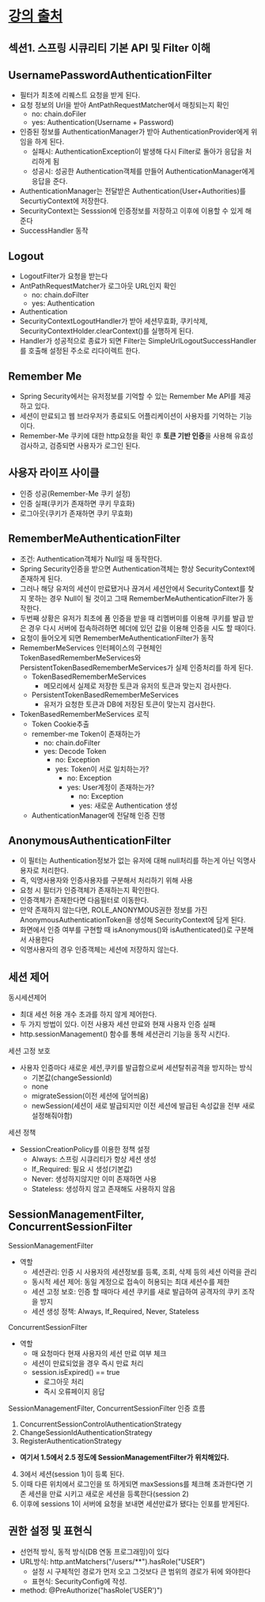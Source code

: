 [강의 출처](https://www.inflearn.com/course/%EC%BD%94%EC%96%B4-%EC%8A%A4%ED%94%84%EB%A7%81-%EC%8B%9C%ED%81%90%EB%A6%AC%ED%8B%B0/dashboard)
===

## 섹션1. 스프링 시큐리티 기본 API 및 Filter 이해
UsernamePasswordAuthenticationFilter
---
- 필터가 최초에 리퀘스트 요청을 받게 된다.
- 요청 정보의 Url을 받아 AntPathRequestMatcher에서 매칭되는지 확인
  - no: chain.doFiler
  - yes: Authentication(Username + Password)
- 인증된 정보를 AuthenticationManager가 받아 AuthenticationProvider에게 위임을 하게 된다.
  - 실패시: AuthenticationException이 발생해 다시 Filter로 돌아가 응답을 처리하게 됨
  - 성공시: 성공한 Authentication객체를 만들어 AuthenticationManager에게 응답을 준다.
- AuthenticationManager는 전달받은 Authentication(User+Authorities)를 SecurtiyContext에 저장한다.
- SecurityContext는 Sesssion에 인증정보를 저장하고 이후에 이용할 수 있게 해준다
- SuccessHandler 동작

Logout
---
- LogoutFilter가 요청을 받는다
- AntPathRequestMatcher가 로그아웃 URL인지 확인
  - no: chain.doFilter
  - yes: Authentication
- Authentication
- SecurityContextLogoutHandler가 받아 세션무효화, 쿠키삭제, SecurityContextHolder.clearContext()를 실행하게 된다.
- Handler가 성공적으로 종료가 되면 Filter는 SimpleUrlLogoutSuccessHandler를 호출해 설정된 주소로 리다이렉트 한다.

Remember Me
---
- Spring Security에서는 유저정보를 기억할 수 있는 Remember Me API를 제공하고 있다.
- 세션이 만료되고 웹 브라우저가 종료되도 어플리케이션이 사용자를 기억하는 기능이다.
- Remember-Me 쿠키에 대한 http요청을 확인 후 **토큰 기반 인증**을 사용해 유효성 검사하고, 검증되면 사용자가 로그인 된다.

사용자 라이프 사이클
---
* 인증 성공(Remember-Me 쿠키 설정)
* 인증 실패(쿠키가 존재하면 쿠키 무효화)
* 로그아웃(쿠키가 존재하면 쿠키 무효화)


RememberMeAuthenticationFilter
---
- 조건: Authentication객체가 Null일 때 동작한다.
- Spring Security인증을 받으면 Authentication객체는 항상 SecurityContext에 존재하게 된다.
- 그러나 해당 유저의 세션이 만료됐거나 끊겨서 세션안에서 SecurityContext를 찾지 못하는 경우 Null이 될 것이고 그때 RememberMeAuthenticationFilter가 동작한다.
- 두번째 상황은 유저가 최초에 폼 인증을 받을 때 리멤버미를 이용해 쿠키를 발급 받은 경우 다시 서버에 접속하려하면 헤더에 있던 값을 이용해 인증을 시도 할 때이다.
- 요청이 들어오게 되면 RememberMeAuthenticationFilter가 동작
- RememberMeServices 인터페이스의 구현체인 TokenBasedRememberMeServices와 PersistentTokenBasedRememberMeServices가 실제 인증처리를 하게 된다.
  - TokenBasedRememberMeServices
    - 메모리에서 실제로 저장한 토큰과 유저의 토큰과 맞는지 검사한다.
  - PersistentTokenBasedRememberMeServices
    - 유저가 요청한 토큰과 DB에 저장된 토큰이 맞는지 검사한다.
- TokenBasedRememberMeServices 로직
  - Token Cookie추출
  - remember-me Token이 존재하는가
    - no: chain.doFilter
    - yes: Decode Token
      - no: Exception
      - yes: Token이 서로 일치하는가?
        - no: Exception
        - yes: User계정이 존재하는가?
          - no: Exception
          - yes: 새로운 Authentication 생성
  - AuthenticationManager에 전달해 인증 진행

AnonymousAuthenticationFilter
---
- 이 필터는 Authentication정보가 없는 유저에 대해 null처리를 하는게 아닌 익명사용자로 처리한다.
- 즉, 익명사용자와 인증사용자를 구분해서 처리하기 위해 사용
- 요청 시 필터가 인증객체가 존재하는지 확인한다.
- 인증객체가 존재한다면 다음필터로 이동한다.
- 만약 존재하지 않는다면, ROLE_ANONYMOUS권한 정보를 가진 AnonymousAuthenticationToken을 생성해 SecurityContext에 담게 된다.
- 화면에서 인증 여부를 구현할 때 isAnonymous()와 isAuthenticated()로 구분해서 사용한다
- 익명사용자의 경우 인증객체는 세션에 저장하지 않는다.

세션 제어
---
동시세션제어
- 최대 세션 허용 개수 초과를 하지 않게 제어한다.
- 두 가지 방법이 있다. 이전 사용자 세션 만료와 현재 사용자 인증 실패
- http.sessionManagement() 함수를 통해 세션관리 기능을 동작 시킨다.

세션 고정 보호
  - 사용자 인증마다 새로운 세션,쿠키를 발급함으로써 세션탈취공격을 방지하는 방식
    - 기본값(changeSessionId)
    - none
    - migrateSession(이전 세션에 덮어씌움)
    - newSession(세션이 새로 발급되지만 이전 세션에 발급된 속성값을 전부 새로 설정해줘야함)

세션 정책
- SessionCreationPolicy를 이용한 정책 설정
  - Always: 스프링 시큐리티가 항상 세션 생성
  - If_Required: 필요 시 생성(기본값)
  - Never: 생성하지않지만 이미 존재하면 사용
  - Stateless: 생성하지 않고 존재해도 사용하지 않음

SessionManagementFilter, ConcurrentSessionFilter
---

SessionManagementFilter
- 역할
  - 세션관리: 인증 시 사용자의 세션정보를 등록, 조회, 삭제 등의 세션 이력을 관리
  - 동시적 세션 제어: 동일 계정으로 접속이 허용되는 최대 세션수를 제한
  - 세션 고정 보호: 인증 할 때마다 세션 쿠키를 새로 발급하여 공격자의 쿠키 조작을 방지
  - 세션 생성 정책: Always, If_Required, Never, Stateless

ConcurrentSessionFilter
- 역할
  - 매 요청마다 현재 사용자의 세션 만료 여부 체크
  - 세션이 만료되었을 경우 즉시 만료 처리
  - session.isExpired() == true
    - 로그아웃 처리
    - 즉시 오류페이지 응답

SessionManagementFilter, ConcurrentSessionFilter 인증 흐름
1. ConcurrentSessionControlAuthenticationStrategy
2. ChangeSessionIdAuthenticationStrategy
3. RegisterAuthenticationStrategy
- **여기서 1.5에서 2.5 정도에 SessionManagementFilter가 위치해있다.**
4. 3에서 세션(session 1)이 등록 된다.
5. 이때 다른 위치에서 로그인을 또 하게되면 maxSessions를 체크해 초과한다면 기존 세션을 만료 시키고 새로운 세션을 등록한다(session 2)
6. 이후에 sessions 1이 서버에 요청을 보내면 세션만료가 됐다는 인포를 받게된다.

권한 설정 및 표현식
---
- 선언적 방식, 동적 방식(DB 연동 프로그래밍)이 있다
- URL방식: http.antMatchers("/users/**").hasRole("USER")
  - 설정 시 구체적인 경로가 먼저 오고 그것보다 큰 범위의 경로가 뒤에 와야한다
  - 표현식: SecurityConfig에 작성.
- method: @PreAuthorize("hasRole('USER')") 































